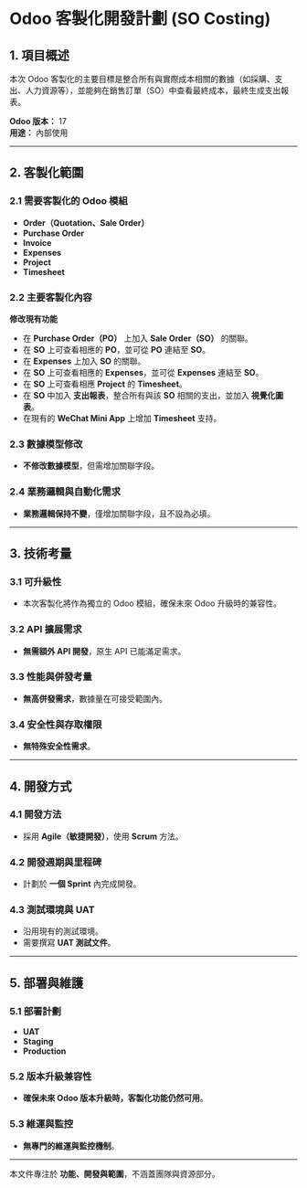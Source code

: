 # Odoo 客製化開發計劃 (SO Costing)

## **1. 項目概述**
本次 Odoo 客製化的主要目標是整合所有與實際成本相關的數據（如採購、支出、人力資源等），並能夠在銷售訂單（SO）中查看最終成本，最終生成支出報表。

**Odoo 版本：** 17  
**用途：** 內部使用  

---

## **2. 客製化範圍**

### **2.1 需要客製化的 Odoo 模組**
- **Order（Quotation、Sale Order）**
- **Purchase Order**
- **Invoice**
- **Expenses**
- **Project**
- **Timesheet**

### **2.2 主要客製化內容**
**修改現有功能**  

- 在 **Purchase Order（PO）** 上加入 **Sale Order（SO）** 的關聯。  
- 在 **SO** 上可查看相應的 **PO**，並可從 **PO** 連結至 **SO**。  
- 在 **Expenses** 上加入 **SO** 的關聯。  
- 在 **SO** 上可查看相應的 **Expenses**，並可從 **Expenses** 連結至 **SO**。  
- 在 **SO** 上可查看相應 **Project** 的 **Timesheet**。  
- 在 **SO** 中加入 **支出報表**，整合所有與該 **SO** 相關的支出，並加入 **視覺化圖表**。  
- 在現有的 **WeChat Mini App** 上增加 **Timesheet** 支持。  

### **2.3 數據模型修改**
- **不修改數據模型**，但需增加關聯字段。

### **2.4 業務邏輯與自動化需求**
- **業務邏輯保持不變**，僅增加關聯字段，且不設為必填。

---

## **3. 技術考量**

### **3.1 可升級性**
- 本次客製化將作為獨立的 Odoo 模組，確保未來 Odoo 升級時的兼容性。

### **3.2 API 擴展需求**
- **無需額外 API 開發**，原生 API 已能滿足需求。

### **3.3 性能與併發考量**
- **無高併發需求**，數據量在可接受範圍內。

### **3.4 安全性與存取權限**
- **無特殊安全性需求**。

---

## **4. 開發方式**

### **4.1 開發方法**
- 採用 **Agile（敏捷開發）**，使用 **Scrum** 方法。

### **4.2 開發週期與里程碑**
- 計劃於 **一個 Sprint** 內完成開發。

### **4.3 測試環境與 UAT**
- 沿用現有的測試環境。
- 需要撰寫 **UAT 測試文件**。

---

## **5. 部署與維護**

### **5.1 部署計劃**
- **UAT**
- **Staging**
- **Production**

### **5.2 版本升級兼容性**
- **確保未來 Odoo 版本升級時，客製化功能仍然可用**。

### **5.3 維運與監控**
- **無專門的維運與監控機制**。

---

本文件專注於 **功能、開發與範圍**，不涵蓋團隊與資源部分。

